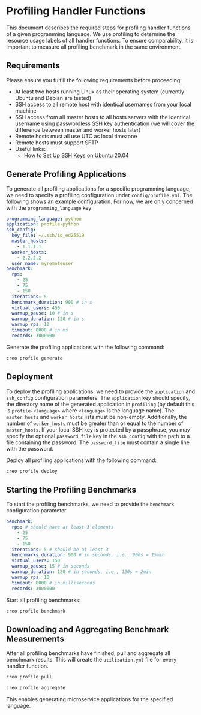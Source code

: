 # Profiling Handler Functions

This document describes the required steps for profiling handler functions of a given programming language.
We use profiling to determine the resource usage labels of all handler functions.
To ensure comparability, it is important to measure all profiling benchmark in the same environment.

## Requirements

Please ensure you fulfill the following requirements before proceeding:

- At least two hosts running Linux as their operating system (currently Ubuntu and Debian are tested)
- SSH access to all remote host with identical usernames from your local machine
- SSH access from all master hosts to all hosts servers with the identical username using passwordless
  SSH key authentication (we will cover the difference between master and worker hosts later)
- Remote hosts must all use UTC as local timezone
- Remote hosts must support SFTP
- Useful links:
  - <a href="https://www.digitalocean.com/community/tutorials/how-to-set-up-ssh-keys-on-ubuntu-20-04" target="_blank">How to Set Up SSH Keys on Ubuntu 20.04</a>

## Generate Profiling Applications

To generate all profiling applications for a specific programming language, we need to specify a profiling configuration
under `config/profile.yml`. The following shows an example configuration. For now, we are only concerned with the
`programming_language` key:

```yaml
programming_language: python
application: profile-python
ssh_config:
  key_file: ~/.ssh/id_ed25519
  master_hosts:
    - 1.1.1.1
  worker_hosts:
    - 2.2.2.2
  user_name: myremoteuser
benchmark:
  rps:
    - 25
    - 75
    - 150
  iterations: 5
  benchmark_duration: 900 # in s
  virtual_users: 450
  warmup_pause: 10 # in s
  warmup_duration: 120 # in s
  warmup_rps: 10
  timeout: 8000 # in ms
  records: 3000000
```

Generate the profiling applications with the following command:

```sh
creo profile generate
```

## Deployment

To deploy the profiling applications, we need to provide the `application` and `ssh_config` configuration parameters.
The `application` key should specify, the directory name of the generated application in `profiling` (by default this
is `profile-<language>` where `<language>` is the language name). The `master_hosts` and `worker_hosts` lists must be
non-empty. Additionally, the number of `worker_hosts` must be greater than or equal to the number of `master_hosts`. If
your local SSH key is protected by a passphrase, you may specify the optional `password_file` key in the `ssh_config`
with the path to a file containing the password. The `password_file` must contain a single line with the password.

Deploy all profiling applications with the following command:

```sh
creo profile deploy
```

## Starting the Profiling Benchmarks

To start the profiling benchmarks, we need to provide the `benchmark` configuration parameter.

```yaml
benchmark:
  rps: # should have at least 3 elements
    - 25
    - 75
    - 150
  iterations: 5 # should be at least 3
  benchmarks_duration: 900 # in seconds, i.e., 900s = 15min
  virtual_users: 150
  warmup_pause: 15 # in seconds
  warmup_duration: 120 # in seconds, i.e., 120s = 2min
  warmup_rps: 10
  timeout: 8000 # in milliseconds
  records: 3000000
```

Start all profiling benchmarks:

```sh
creo profile benchmark
```

## Downloading and Aggregating Benchmark Measurements

After all profiling benchmarks have finished, pull and aggregate all benchmark results.
This will create the `utilization.yml` file for every handler function.

```sh
creo profile pull
```

```sh
creo profile aggregate
```

This enables generating microservice applications for the specified language.
